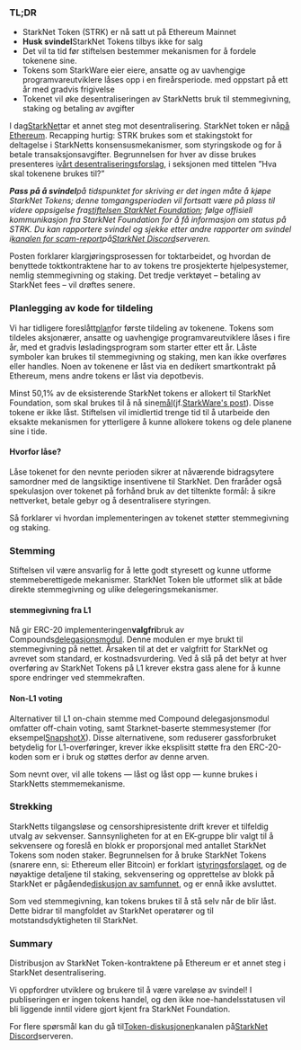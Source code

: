 ### TL;DR

* StarkNet Token (STRK) er nå satt ut på Ethereum Mainnet
* **Husk svindel**StarkNet Tokens tilbys ikke for salg
* Det vil ta tid før stiftelsen bestemmer mekanismen for å fordele tokenene sine.
* Tokens som StarkWare eier eiere, ansatte og av uavhengige programvareutviklere låses opp i en fireårsperiode. med oppstart på ett år med gradvis frigivelse
* Tokenet vil øke desentraliseringen av StarkNetts bruk til stemmegivning, staking og betaling av avgifter

I dag[StarkNet](https://starknet.io/)tar et annet steg mot desentralisering. StarkNet token er nå[på Ethereum](https://etherscan.io/address/0xca14007eff0db1f8135f4c25b34de49ab0d42766). Recapping hurtig: STRK brukes som et stakingstokt for deltagelse i StarkNetts konsensusmekanismer, som styringskode og for å betale transaksjonsavgifter. Begrunnelsen for hver av disse brukes presenteres i[vårt desentraliseringsforslag](https://medium.com/@starkware/part-2-a-decentralization-and-governance-proposal-for-starknet-23e335645778), i seksjonen med tittelen ”Hva skal tokenene brukes til?”

***Pass på å svindel**på tidspunktet for skriving er det ingen måte å kjøpe StarkNet Tokens; denne tomgangsperioden vil fortsatt være på plass til videre oppsigelse fra[stiftelsen StarkNet Foundation](https://twitter.com/StarkNetFndn); følge offisiell kommunikasjon fra StarkNet Foundation for å få informasjon om status på STRK. Du kan rapportere svindel og sjekke etter andre rapporter om svindel i[kanalen for scam-report](https://discord.gg/qypnmzkhbc)på[StarkNet Discord](http://starknet.io/discord)serveren.*

Posten forklarer klargjøringsprosessen for toktarbeidet, og hvordan de benyttede toktkontraktene har to av tokens tre prosjekterte hjelpesystemer, nemlig stemmegivning og staking. Det tredje verktøyet – betaling av StarkNet fees – vil drøftes senere.

### Planlegging av kode for tildeling

Vi har tidligere foreslått[plan](https://medium.com/starkware/part-3-starknet-token-design-5cc17af066c6)for første tildeling av tokenene. Tokens som tildeles aksjonærer, ansatte og uavhengige programvareutviklere låses i fire år, med et gradvis løsladingsprogram som starter etter ett år. Låste symboler kan brukes til stemmegivning og staking, men kan ikke overføres eller handles. Noen av tokenene er låst via en dedikert smartkontrakt på Ethereum, mens andre tokens er låst via depotbevis.

Minst 50,1% av de eksisterende StarkNet tokens er allokert til StarkNet Foundation, som skal brukes til å nå sine[mål](https://medium.com/@StarkNet_Foundation/welcome-to-the-world-starknet-foundation-7bd55d5dbc59)(jf.[StarkWare's post](https://medium.com/starkware/introducing-the-starknet-foundation-bd4b4379fbb)). Disse tokene er ikke låst. Stiftelsen vil imidlertid trenge tid til å utarbeide den eksakte mekanismen for ytterligere å kunne allokere tokens og dele planene sine i tide.

#### Hvorfor låse?

Låse tokenet for den nevnte perioden sikrer at nåværende bidragsytere samordner med de langsiktige insentivene til StarkNet. Den fraråder også spekulasjon over tokenet på forhånd bruk av det tiltenkte formål: å sikre nettverket, betale gebyr og å desentralisere styringen.

Så forklarer vi hvordan implementeringen av tokenet støtter stemmegivning og staking.

### Stemming

Stiftelsen vil være ansvarlig for å lette godt styresett og kunne utforme stemmeberettigede mekanismer. StarkNet Token ble utformet slik at både direkte stemmegivning og ulike delegeringsmekanismer.

#### stemmegivning fra L1

Nå gir ERC-20 implementeringen**valgfri**bruk av Compounds[delegasjonsmodul](https://docs.compound.finance/v2/governance/). Denne modulen er mye brukt til stemmegivning på nettet. Årsaken til at det er valgfritt for StarkNet og avrevet som standard, er kostnadsvurdering. Ved å slå på det betyr at hver overføring av StarkNet Tokens på L1 krever ekstra gass alene for å kunne spore endringer ved stemmekraften.

#### Non-L1 voting

Alternativer til L1 on-chain stemme med Compound delegasjonsmodul omfatter off-chain voting, samt Starknet-baserte stemmesystemer (for eksempel[SnapshotX](https://snapshot.mirror.xyz/cUOrwdtEs5PvNh0sqYWWxPjt8GdJWn_Qp3cl7E3_8IU)). Disse alternativene, som reduserer gassforbruket betydelig for L1-overføringer, krever ikke eksplisitt støtte fra den ERC-20-koden som er i bruk og støttes derfor av denne arven.

Som nevnt over, vil alle tokens — låst og låst opp — kunne brukes i StarkNetts stemmemekanisme.

### Strekking

StarkNetts tilgangsløse og censorshipresistente drift krever et tilfeldig utvalg av sekvenser. Sannsynligheten for at en EK-gruppe blir valgt til å sekvensere og foreslå en blokk er proporsjonal med antallet StarkNet Tokens som noden staker. Begrunnelsen for å bruke StarkNet Tokens (snarere enn, si: Ethereum eller Bitcoin) er forklart i[styringsforslaget](https://medium.com/@starkware/part-2-a-decentralization-and-governance-proposal-for-starknet-23e335645778), og de nøyaktige detaljene til staking, sekvensering og opprettelse av blokk på StarkNet er pågående[diskusjon av samfunnet](https://community.starknet.io/t/starknet-decentralized-protocol-introduction/2671), og er ennå ikke avsluttet.

Som ved stemmegivning, kan tokens brukes til å stå selv når de blir låst. Dette bidrar til mangfoldet av StarkNet operatører og til motstandsdyktigheten til StarkNet.

### Summary

Distribusjon av StarkNet Token-kontraktene på Ethereum er et annet steg i StarkNet desentralisering.

Vi oppfordrer utviklere og brukere til å være vareløse av svindel! I publiseringen er ingen tokens handel, og den ikke noe-handelsstatusen vil bli liggende inntil videre gjort kjent fra StarkNet Foundation.

For flere spørsmål kan du gå til[Token-diskusjonen](https://discord.gg/qypnmzkhbc)kanalen på[StarkNet Discord](http://starknet.io/discord)serveren.
